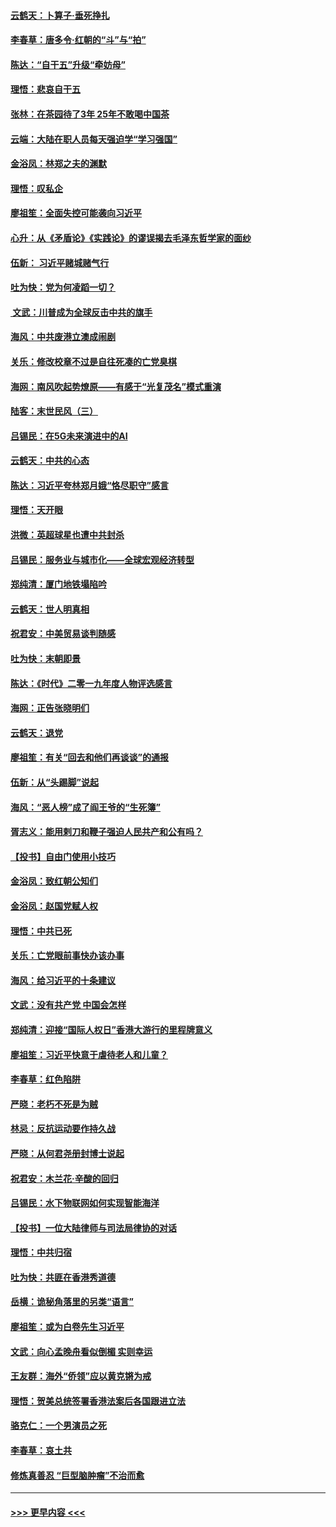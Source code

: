 #### [云鹤天：卜算子‧垂死挣扎](../pages/nsc993/n11739956.md?t=12241244) 
#### [李春草：唐多令‧红朝的“斗”与“拍”](../pages/nsc993/n11739830.md?t=12241244) 
#### [陈达：“自干五”升级“牵妨母”](../pages/nsc993/n11739724.md?t=12241244) 
#### [理悟：悲哀自干五](../pages/nsc993/n11739547.md?t=12241244) 
#### [张林：在茶园待了3年 25年不敢喝中国茶](../pages/nsc993/n11739240.md?t=12241244) 
#### [云端：大陆在职人员每天强迫学“学习强国”](../pages/nsc993/n11738735.md?t=12241244) 
#### [金浴凤：林郑之夫的渊默](../pages/nsc993/n11737735.md?t=12241244) 
#### [理悟：叹私企](../pages/nsc993/n11737715.md?t=12241244) 
#### [廖祖笙：全面失控可能袭向习近平](../pages/nsc993/n11737704.md?t=12241244) 
#### [心升：从《矛盾论》《实践论》的谬误揭去毛泽东哲学家的面纱](../pages/nsc993/n11736962.md?t=12241244) 
#### [伍新： 习近平赌城赌气行](../pages/nsc993/n11736929.md?t=12241244) 
#### [吐为快：党为何凌蹈一切？](../pages/nsc993/n11736915.md?t=12241244) 
#### [ 文武：川普成为全球反击中共的旗手](../pages/nsc993/n11736882.md?t=12241244) 
#### [海风：中共废港立澳成闹剧](../pages/nsc993/n11735857.md?t=12241244) 
#### [关乐：修改校章不过是自往死凑的亡党臭棋](../pages/nsc993/n11735097.md?t=12241244) 
#### [海网：南风吹起势燎原——有感于“光复茂名”模式重演](../pages/nsc993/n11732308.md?t=12241244) 
#### [陆客：末世民风（三）](../pages/nsc993/n11732211.md?t=12241244) 
#### [吕锡民：在5G未来演进中的AI](../pages/nsc993/n11730010.md?t=12241244) 
#### [云鹤天：中共的心态](../pages/nsc993/n11729906.md?t=12241244) 
#### [陈达：习近平夸林郑月娥“恪尽职守”感言](../pages/nsc993/n11729881.md?t=12241244) 
#### [理悟：天开眼](../pages/nsc993/n11729699.md?t=12241244) 
#### [洪微：英超球星也遭中共封杀](../pages/nsc993/n11727243.md?t=12241244) 
#### [吕锡民：服务业与城市化——全球宏观经济转型](../pages/nsc993/n11725845.md?t=12241244) 
#### [郑纯清：厦门地铁塌陷吟](../pages/nsc993/n11725813.md?t=12241244) 
#### [云鹤天：世人明真相](../pages/nsc993/n11725621.md?t=12241244) 
#### [祝君安：中美贸易谈判随感](../pages/nsc993/n11725609.md?t=12241244) 
#### [吐为快：末朝即景](../pages/nsc993/n11723365.md?t=12241244) 
#### [陈达：《时代》二零一九年度人物评选感言](../pages/nsc993/n11723337.md?t=12241244) 
#### [海网：正告张晓明们](../pages/nsc993/n11723228.md?t=12241244) 
#### [云鹤天：退党](../pages/nsc993/n11723056.md?t=12241244) 
#### [廖祖笙：有关“回去和他们再谈谈”的通报](../pages/nsc993/n11722442.md?t=12241244) 
#### [伍新：从“头踢脚”说起](../pages/nsc993/n11722429.md?t=12241244) 
#### [海风：“恶人榜”成了阎王爷的“生死簿”](../pages/nsc993/n11722272.md?t=12241244) 
#### [胥志义：能用剌刀和鞭子强迫人民共产和公有吗？](../pages/nsc993/n11720569.md?t=12241244) 
#### [【投书】自由门使用小技巧](../pages/nsc993/n11720180.md?t=12241244) 
#### [金浴凤：致红朝公知们](../pages/nsc993/n11720563.md?t=12241244) 
#### [金浴凤：赵国党赋人权](../pages/nsc993/n11720533.md?t=12241244) 
#### [理悟：中共已死](../pages/nsc993/n11720233.md?t=12241244) 
#### [关乐：亡党眼前事快办该办事](../pages/nsc993/n11719160.md?t=12241244) 
#### [海风：给习近平的十条建议](../pages/nsc993/n11717616.md?t=12241244) 
#### [文武：没有共产党 中国会怎样](../pages/nsc993/n11717584.md?t=12241244) 
#### [郑纯清：迎接“国际人权日”香港大游行的里程牌意义](../pages/nsc993/n11717417.md?t=12241244) 
#### [廖祖笙：习近平快意于虐待老人和儿童？](../pages/nsc993/n11715313.md?t=12241244) 
#### [李春草：红色陷阱](../pages/nsc993/n11715029.md?t=12241244) 
#### [严晓：老朽不死是为贼](../pages/nsc993/n11712910.md?t=12241244) 
#### [林忌：反抗运动要作持久战](../pages/nsc993/n11712623.md?t=12241244) 
#### [严晓：从何君尧册封博士说起](../pages/nsc993/n11712465.md?t=12241244) 
#### [祝君安：木兰花·辛酸的回归](../pages/nsc993/n11712381.md?t=12241244) 
#### [吕锡民：水下物联网如何实现智能海洋](../pages/nsc993/n11711158.md?t=12241244) 
#### [【投书】一位大陆律师与司法局律协的对话](../pages/nsc993/n11709675.md?t=12241244) 
#### [理悟：中共归宿](../pages/nsc993/n11710059.md?t=12241244) 
#### [吐为快：共匪在香港秀道德](../pages/nsc993/n11709979.md?t=12241244) 
#### [岳横：诡秘角落里的另类“语言”](../pages/nsc993/n11709792.md?t=12241244) 
#### [廖祖笙：或为白卷先生习近平](../pages/nsc993/n11708330.md?t=12241244) 
#### [文武：向心孟晚舟看似倒楣 实则幸运](../pages/nsc993/n11708236.md?t=12241244) 
#### [王友群：海外“侨领”应以黄克锵为戒](../pages/nsc993/n11706176.md?t=12241244) 
#### [理悟：贺美总统签署香港法案后各国跟进立法](../pages/nsc993/n11706853.md?t=12241244) 
#### [骆克仁：一个男演员之死](../pages/nsc993/n11706677.md?t=12241244) 
#### [李春草：哀土共](../pages/nsc993/n11706255.md?t=12241244) 
#### [修炼真善忍 “巨型脑肿瘤”不治而愈](../pages/nsc993/n11705340.md?t=12241244) 

----
#### [ >>> 更早内容 <<< ](../indexes/nsc993-earlier.md)
